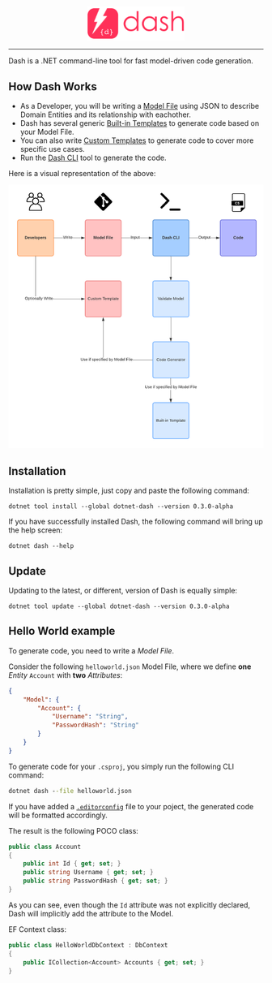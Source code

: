 <div align="center">
    <img alt="dotnet-dash" src="./img/logo-w-text.png" width="38%" />
</div>

<hr />

Dash is a .NET command-line tool for fast model-driven code generation.

## How Dash Works
- As a Developer, you will be writing a [Model File](/user-guide/model-file.md) using JSON to describe Domain Entities and its relationship with eachother.
- Dash has several generic [Built-in Templates]() to generate code based on your Model File.
- You can also write [Custom Templates](/user-guide/custom-templates) to generate code to cover more specific use cases.
- Run the [Dash CLI](/user-guide/dash-cli) tool to generate the code.

Here is a visual representation of the above:

![How Dash Works](./img/how-dash-works.png)

## Installation
Installation is pretty simple, just copy and paste the following command:

~~~
dotnet tool install --global dotnet-dash --version 0.3.0-alpha
~~~

If you have successfully installed Dash, the following command will bring up the help screen:

~~~
dotnet dash --help
~~~

## Update
Updating to the latest, or different, version of Dash is equally simple:

~~~
dotnet tool update --global dotnet-dash --version 0.3.0-alpha
~~~

## Hello World example
To generate code, you need to write a *Model File*.

Consider the following `helloworld.json` Model File, where we define **one** _Entity_ `Account` with **two** _Attributes_:
~~~ JSON
{
    "Model": {
        "Account": {
            "Username": "String",
            "PasswordHash": "String"
        }
    }
}
~~~

To generate code for your `.csproj`, you simply run the following CLI command:
~~~ cmd
dotnet dash --file helloworld.json
~~~

If you have added a [`.editorconfig`](https://docs.microsoft.com/en-us/visualstudio/ide/create-portable-custom-editor-options?view=vs-2019) file to your poject, the generated code will be formatted accordingly.

The result is the following POCO class:
~~~ csharp
public class Account
{
    public int Id { get; set; }
    public string Username { get; set; }
    public string PasswordHash { get; set; }
}
~~~

As you can see, even though the `Id` attribute was not explicitly declared, Dash will implicitly add the attribute to the Model.

EF Context class:
~~~ csharp
public class HelloWorldDbContext : DbContext
{
    public ICollection<Account> Accounts { get; set; }
}
~~~